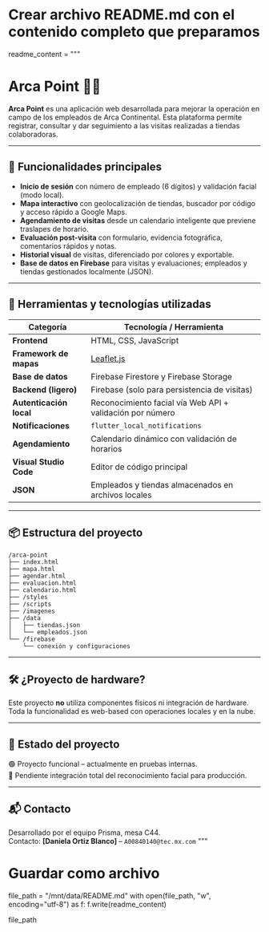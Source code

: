 # Crear archivo README.md con el contenido completo que preparamos
readme_content = """
# Arca Point 🛒📍

**Arca Point** es una aplicación web desarrollada para mejorar la operación en campo de los empleados de Arca Continental. Esta plataforma permite registrar, consultar y dar seguimiento a las visitas realizadas a tiendas colaboradoras.

---

## 🚀 Funcionalidades principales

- **Inicio de sesión** con número de empleado (6 dígitos) y validación facial (modo local).
- **Mapa interactivo** con geolocalización de tiendas, buscador por código y acceso rápido a Google Maps.
- **Agendamiento de visitas** desde un calendario inteligente que previene traslapes de horario.
- **Evaluación post-visita** con formulario, evidencia fotográfica, comentarios rápidos y notas.
- **Historial visual** de visitas, diferenciado por colores y exportable.
- **Base de datos en Firebase** para visitas y evaluaciones; empleados y tiendas gestionados localmente (JSON).

---

## 🧰 Herramientas y tecnologías utilizadas

| Categoría            | Tecnología / Herramienta                               |
|----------------------|--------------------------------------------------------|
| **Frontend**         | HTML, CSS, JavaScript                                  |
| **Framework de mapas** | [Leaflet.js](https://leafletjs.com)                  |
| **Base de datos**    | Firebase Firestore y Firebase Storage                  |
| **Backend (ligero)** | Firebase (solo para persistencia de visitas)           |
| **Autenticación local** | Reconocimiento facial vía Web API + validación por número |
| **Notificaciones**   | `flutter_local_notifications`                          |
| **Agendamiento**     | Calendario dinámico con validación de horarios         |
| **Visual Studio Code** | Editor de código principal                           |
| **JSON**             | Empleados y tiendas almacenados en archivos locales    |

---

## 📦 Estructura del proyecto

```plaintext
/arca-point
├── index.html
├── mapa.html
├── agendar.html
├── evaluacion.html
├── calendario.html
├── /styles
├── /scripts
├── /imagenes
├── /data
│   ├── tiendas.json
│   └── empleados.json
└── /firebase
    └── conexión y configuraciones
```

---

## 🛠️ ¿Proyecto de hardware?

Este proyecto **no** utiliza componentes físicos ni integración de hardware. Toda la funcionalidad es web-based con operaciones locales y en la nube.

---


## 📌 Estado del proyecto

🟢 Proyecto funcional – actualmente en pruebas internas.  
🚧 Pendiente integración total del reconocimiento facial para producción.

---

## 📬 Contacto

Desarrollado por el equipo Prisma, mesa C44.  
Contacto: **[Daniela Ortiz Blanco]** – `A00840140@tec.mx.com`
"""

# Guardar como archivo
file_path = "/mnt/data/README.md"
with open(file_path, "w", encoding="utf-8") as f:
    f.write(readme_content)

file_path

